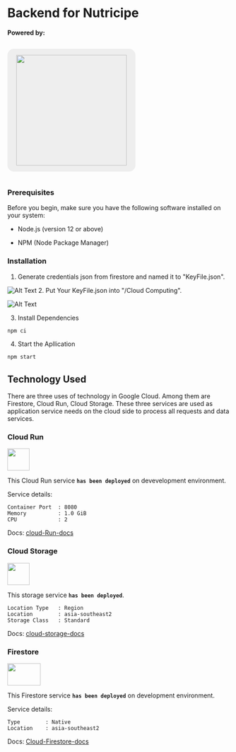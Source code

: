 # Backend for Nutricipe
**Powered by:**

<p style="text-align: center; background-color: #eee; display: inline-block; padding: 14px 20px; border-radius: 15px;">
<img src="https://upload.wikimedia.org/wikipedia/commons/5/51/Google_Cloud_logo.svg" width="250"/>
</p>

### Prerequisites
Before you begin, make sure you have the following software installed on your system:


- Node.js (version 12 or above)

- NPM (Node Package Manager)

### Installation

1. Generate credentials json from firestore and named it to "KeyFile.json".

![Alt Text](https://www.linkpicture.com/q/credentials.png)
2. Put Your KeyFile.json into "/Cloud Computing".

![Alt Text](https://www.linkpicture.com/q/Keyfile.png)

3. Install Dependencies
```sh
npm ci
```

4. Start the Apllication
```sh
npm start
```

## Technology Used

There are three uses of technology in Google Cloud. Among them are Firestore, Cloud Run, Cloud Storage. These three services are used as application service
needs on the cloud side to process all requests and data services.

### Cloud Run
<a href='https://www.linkpicture.com/view.php?img=LPic648b411b4f3531818415528'><img src='https://www.linkpicture.com/q/LPic648b411b4f3531818415528.png' type='image' width="50" height="50"></a>

This Cloud Run service **`has been deployed`** on devevelopment environment.

Service details:
```Cloud Run
Container Port  : 8080
Memory          : 1.0 GiB
CPU             : 2 
```

Docs: [cloud-Run-docs](https://cloud.google.com/run/docs)
### Cloud Storage

<a href='https://www.linkpicture.com/view.php?img=LPic648b4a0e559031057961724'><img src='https://www.linkpicture.com/q/storage_1.png' type='image' width="50" height="50"></a>

This storage service **`has been deployed`**.

```Cloud Storage Bucket
Location Type   : Region
Location        : asia-southeast2
Storage Class   : Standard
```

Docs: [cloud-storage-docs](https://cloud.google.com/storage/docs)

### Firestore
<a href='https://www.linkpicture.com/view.php?img=LPic648b493130cc0986850708'><img src='https://www.linkpicture.com/q/google-cloud-firestore.png' type='image' width="75" height="50"></a>

This Firestore service **`has been deployed`** on development environment.

Service details:
```Cloud Firestore
Type        : Native
Location    : asia-southeast2
```

Docs: [Cloud-Firestore-docs](https://cloud.google.com/firestore/docs)

